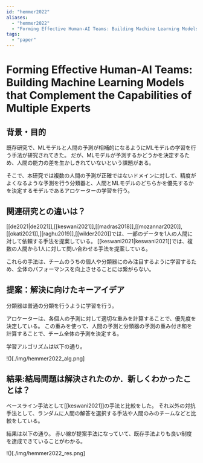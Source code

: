 ```yaml
---
id: "hemmer2022"
aliases:
  - "hemmer2022"
  - "Forming Effective Human-AI Teams: Building Machine Learning Models that Complement the Capabilities of Multiple Experts"
tags:
  - "paper"
---
```

# Forming Effective Human-AI Teams: Building Machine Learning Models that Complement the Capabilities of Multiple Experts

## 背景・目的

既存研究で、MLモデルと人間の予測が相補的になるようにMLモデルの学習を行う手法が研究されてきた。
だが、MLモデルが予測するかどうかを決定するため、人間の能力の差を生かしきれていないという課題がある。

そこで、本研究では複数の人間の予測が正確ではないドメインに対して、精度がよくなるような予測を行う分類器と、人間とMLモデルのどちらかを優先するかを決定するモデルであるアロケーターの学習を行う。

## 関連研究との違いは？

[[de2021|de2021]],[[keswani2021]],[[madras2018]],[[mozannar2020]],[[okati2021]],[[raghu2019]],[[wilder2020]]では、一部のデータを1人の人間に対して依頼する手法を提案している。
[[keswani2021|keswani2021]]では、複数の人間から1人に対して問い合わせる手法を提案している。

これらの手法は、チームのうちの個人や分類器にのみ注目するように学習するため、全体のパフォーマンスを向上させることには繋がらない。

## 提案：解決に向けたキーアイデア

分類器は普通の分類を行うように学習を行う。

アロケーターは、各個人の予測に対して適切な重みを計算することで、優先度を決定している。
この重みを使って、人間の予測と分類器の予測の重み付き和を計算することで、チーム全体の予測を決定する。

学習アルゴリズムは以下の通り。

!()[./img/hemmer2022_alg.png]

## 結果:結局問題は解決されたのか．新しくわかったことは？

ベースライン手法として[[keswani2021]]の手法と比較をした。
それ以外の対抗手法として、ランダムに人間の解答を選択する手法や人間のみのチームなどと比較をしている。

結果は以下の通り。
赤い線が提案手法になっていて、既存手法よりも良い制度を達成できていることがわかる。

!()[./img/hemmer2022_res.png]

